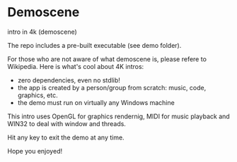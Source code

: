 # Demoscene
intro in 4k (demoscene)

The repo includes a pre-built executable (see demo folder).

For those who are not aware of what demoscene is, please refere to Wikipedia.
Here is what's cool about 4K intros:
- zero dependencies, even no stdlib!
- the app is created by a person/group from scratch: music, code, graphics, etc.
- the demo must run on virtually any Windows machine

This intro uses OpenGL for graphics rendernig, MIDI for music playback and WIN32 to deal with window and threads.

Hit any key to exit the demo at any time.

Hope you enjoyed!
